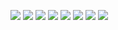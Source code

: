 ![](../images/100.png)
![](../images/101.png)
![](../images/102.png)
![](../images/103.png)
![](../images/104.png)
![](../images/105.png)
![](../images/106.png)
![](../images/107.png)